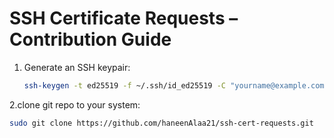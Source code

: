 # SSH Certificate Requests – Contribution Guide

1. Generate an SSH keypair:
   ```bash
   ssh-keygen -t ed25519 -f ~/.ssh/id_ed25519 -C "yourname@example.com"

2.clone git repo to your system:
   ```bash
   sudo git clone https://github.com/haneenAlaa21/ssh-cert-requests.git
